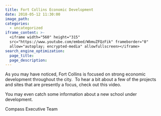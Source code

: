 ```yaml
---
title: Fort Collins Economic Development
date: 2018-05-12 11:30:00
image_path:
categories:
  - uncategorized
iframe_content: >-
  <iframe width="560" height="315"
  src="https://www.youtube.com/embed/WbmuZFQzFik" frameborder="0"
  allow="autoplay; encrypted-media" allowfullscreen></iframe>
search_engine_optimization:
  page_title:
  page_description:
---
```


As you may have noticed, Fort Collins is focused on strong economic development throughout the city.&nbsp; To hear a bit about a few of the projects and sites that are presently a focus, check out this video.&nbsp;&nbsp;

You may even catch some information about a new school under development.

Compass Executive Team